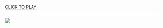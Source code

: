 
<a href="https://premium76.site?title=google_games_snake_free&ref=12M">CLICK TO PLAY</a></h3>
<hr>

<a href="https://premium76.site?title=google_games_snake_free&ref=12M"><img src="https://clearcache.store/games.png"></a>


